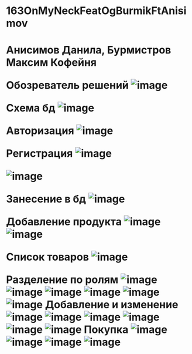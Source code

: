# 163OnMyNeckFeatOgBurmikFtAnisimov

<h1> Анисимов Данила, Бурмистров Максим  Кофейня  </h>

<b1>Обозреватель решений</b>
![image](https://user-images.githubusercontent.com/116341190/218977524-c855c4a6-4c67-4c88-bf46-c82964d2c93b.png)

<b1>Схема бд</b>
![image](https://user-images.githubusercontent.com/116341190/218979170-974d81d8-7767-4b4d-8e3e-eafe30031c37.png)

<b1>Авторизация </b>
![image](https://user-images.githubusercontent.com/116341190/218979615-1d38dd90-7197-4eae-a72c-482595f196d4.png)

<b1>Регистрация</b>
![image](https://user-images.githubusercontent.com/116341190/218980038-b1610819-9973-4223-b4f4-7ec7bf929d7e.png)



![image](https://user-images.githubusercontent.com/116341190/218980261-90d92fd4-d67e-4f87-b76a-696509974b02.png)


<b1> Занесение в бд  </b>
![image](https://user-images.githubusercontent.com/116341190/218980786-7848388a-7e60-4623-bf68-9dc0f3533d67.png)


<b1> Добавление продукта</b>
![image](https://user-images.githubusercontent.com/116341190/219664328-aebab43f-760b-421c-b81f-bb5afd257867.png)
![image](https://user-images.githubusercontent.com/116341190/219664489-00f83b58-572e-410c-9def-a27afd5afffa.png)

<b1> Список товаров</b>
![image](https://user-images.githubusercontent.com/116341190/220129627-91cf9f97-4719-4e40-9646-7ec0813ad5f7.png)

<b1> Разделение по ролям</b>
![image](https://user-images.githubusercontent.com/116341190/231677018-3e1c007a-cf1c-49c8-819c-a97a0bba7410.png)
![image](https://user-images.githubusercontent.com/116341190/231677070-551d76ae-59db-4045-94cb-d7f79a12314f.png)
![image](https://user-images.githubusercontent.com/116341190/231677200-9b8571d2-150d-4bd5-bf57-6a23f42bbcd2.png)
![image](https://user-images.githubusercontent.com/116341190/231677256-093e2ac8-7a04-4be8-9d06-71f46ce537f2.png)
![image](https://user-images.githubusercontent.com/116341190/231677359-391b0904-6fba-43cd-8fb9-68f195ee0b43.png)
![image](https://user-images.githubusercontent.com/116341190/231677397-28647987-dcf2-4477-bef5-3874a1b78ffc.png)
<b1> Добавление и изменение</b>
![image](https://user-images.githubusercontent.com/116341190/231769484-83aca8f3-3513-43cd-b1ff-8416db8eb4a2.png)
![image](https://user-images.githubusercontent.com/116341190/231769625-49e58b39-cbbc-4354-93cc-e0f12a85004c.png)
![image](https://user-images.githubusercontent.com/116341190/231769673-bd8caa7c-65ba-4d46-9f88-1b4c8ee157d0.png)
![image](https://user-images.githubusercontent.com/116341190/231769729-6fc77c46-df9f-4894-819e-2590aa7773fb.png)
![image](https://user-images.githubusercontent.com/116341190/231769915-a995c976-8172-469e-add3-3a81febb5497.png)
![image](https://user-images.githubusercontent.com/116341190/231770019-52857f24-e665-4666-9161-4b3fbd956837.png)
<b1> Покупка</b>
![image](https://user-images.githubusercontent.com/116341190/234779147-f9ff6052-8663-4bf7-bbd1-c169dea34190.png)
![image](https://user-images.githubusercontent.com/116341190/234779245-1c0eaaa4-2766-4754-a172-2d3f7494a5e0.png)
![image](https://user-images.githubusercontent.com/116341190/234779289-6f5c5825-b0c5-47ef-90d8-26b6881ccb1a.png)
![image](https://user-images.githubusercontent.com/116341190/234779321-fa150cc6-ede9-48e5-aab9-f0cd1d61036d.png)












